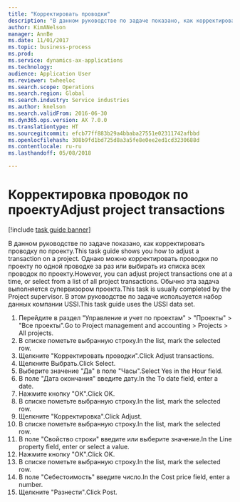 ```yaml
--- 
title: "Корректировать проводки"
description: "В данном руководстве по задаче показано, как корректировать проводку по проекту."
author: KimANelson
manager: AnnBe
ms.date: 11/01/2017
ms.topic: business-process
ms.prod: 
ms.service: dynamics-ax-applications
ms.technology: 
audience: Application User
ms.reviewer: twheeloc
ms.search.scope: Operations
ms.search.region: Global
ms.search.industry: Service industries
ms.author: knelson
ms.search.validFrom: 2016-06-30
ms.dyn365.ops.version: AX 7.0.0
ms.translationtype: HT
ms.sourcegitcommit: efcb77ff883b29a4bbaba27551e02311742afbbd
ms.openlocfilehash: 308b9fd1bd725d8a3a5fe8e0ee2ed1cd3230688d
ms.contentlocale: ru-ru
ms.lasthandoff: 05/08/2018

---
```

# <a name="adjust-project-transactions"></a><span data-ttu-id="de0b1-103">Корректировка проводок по проекту</span><span class="sxs-lookup"><span data-stu-id="de0b1-103">Adjust project transactions</span></span>

[!include [task guide banner](../../includes/task-guide-banner.md)]

<span data-ttu-id="de0b1-104">В данном руководстве по задаче показано, как корректировать проводку по проекту.</span><span class="sxs-lookup"><span data-stu-id="de0b1-104">This task guide shows you how to adjust a transaction on a project.</span></span> <span data-ttu-id="de0b1-105">Однако можно корректировать проводки по проекту по одной проводке за раз или выбирать из списка всех проводок по проекту.</span><span class="sxs-lookup"><span data-stu-id="de0b1-105">However, you can adjust project transactions one at a time, or select from a list of all project transactions.</span></span> <span data-ttu-id="de0b1-106">Обычно эта задача выполняется супервизором проекта.</span><span class="sxs-lookup"><span data-stu-id="de0b1-106">This task is usually completed by the Project supervisor.</span></span> <span data-ttu-id="de0b1-107">В этом руководстве по задаче используется набор данных компании USSI.</span><span class="sxs-lookup"><span data-stu-id="de0b1-107">This task guide uses the USSI data set.</span></span>

1. <span data-ttu-id="de0b1-108">Перейдите в раздел "Управление и учет по проектам" > "Проекты" > "Все проекты".</span><span class="sxs-lookup"><span data-stu-id="de0b1-108">Go to Project management and accounting > Projects > All projects.</span></span> 
2. <span data-ttu-id="de0b1-109">В списке пометьте выбранную строку.</span><span class="sxs-lookup"><span data-stu-id="de0b1-109">In the list, mark the selected row.</span></span> 
3. <span data-ttu-id="de0b1-110">Щелкните "Корректировать проводки".</span><span class="sxs-lookup"><span data-stu-id="de0b1-110">Click Adjust transactions.</span></span> 
4. <span data-ttu-id="de0b1-111">Щелкните Выбрать.</span><span class="sxs-lookup"><span data-stu-id="de0b1-111">Click Select.</span></span> 
5. <span data-ttu-id="de0b1-112">Выберите значение "Да" в поле "Часы".</span><span class="sxs-lookup"><span data-stu-id="de0b1-112">Select Yes in the Hour field.</span></span> 
6. <span data-ttu-id="de0b1-113">В поле "Дата окончания" введите дату.</span><span class="sxs-lookup"><span data-stu-id="de0b1-113">In the To date field, enter a date.</span></span> 
7. <span data-ttu-id="de0b1-114">Нажмите кнопку "OК".</span><span class="sxs-lookup"><span data-stu-id="de0b1-114">Click OK.</span></span> 
8. <span data-ttu-id="de0b1-115">В списке пометьте выбранную строку.</span><span class="sxs-lookup"><span data-stu-id="de0b1-115">In the list, mark the selected row.</span></span> 
9. <span data-ttu-id="de0b1-116">Щелкните "Корректировка".</span><span class="sxs-lookup"><span data-stu-id="de0b1-116">Click Adjust.</span></span> 
10. <span data-ttu-id="de0b1-117">В списке пометьте выбранную строку.</span><span class="sxs-lookup"><span data-stu-id="de0b1-117">In the list, mark the selected row.</span></span> 
11. <span data-ttu-id="de0b1-118">В поле "Свойство строки" введите или выберите значение.</span><span class="sxs-lookup"><span data-stu-id="de0b1-118">In the Line property field, enter or select a value.</span></span> 
12. <span data-ttu-id="de0b1-119">Нажмите кнопку "OК".</span><span class="sxs-lookup"><span data-stu-id="de0b1-119">Click OK.</span></span> 
13. <span data-ttu-id="de0b1-120">В списке пометьте выбранную строку.</span><span class="sxs-lookup"><span data-stu-id="de0b1-120">In the list, mark the selected row.</span></span> 
14. <span data-ttu-id="de0b1-121">В поле "Себестоимость" введите число.</span><span class="sxs-lookup"><span data-stu-id="de0b1-121">In the Cost price field, enter a number.</span></span> 
15. <span data-ttu-id="de0b1-122">Щелкните "Разнести".</span><span class="sxs-lookup"><span data-stu-id="de0b1-122">Click Post.</span></span> 

